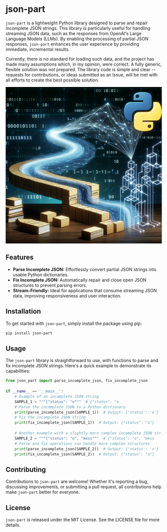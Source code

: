 # json-part

`json-part` is a lightweight Python library designed to parse and
repair incomplete JSON strings. This library is particularly useful
for handling streaming JSON data, such as the responses from
OpenAI's Large Language Models (LLMs). By enabling the processing
of partial JSON responses, `json-part` enhances the user experience
by providing immediate, incremental results.

Currently, there is no standard for loading such data,
and the project has made many assumptions which, in my opinion,
were correct. A fully generic, flexible solution was not prepared.
The library code is simple and clear -- requests for contributions,
or ideas submitted as an Issue, will be met with
all efforts to create the best possible solution.

![logo.png](logo.png)

## Features

- **Parse Incomplete JSON:** Effortlessly convert partial JSON
  strings into usable Python dictionaries.
- **Fix Incomplete JSON:** Automatically repair and close
  open JSON structures to prevent parsing errors.
- **Stream-Friendly:** Ideal for applications that consume
  streaming JSON data, improving responsiveness and user interaction.

## Installation

To get started with `json-part`, simply install the package using pip:

```bash
pip install json-part
```

## Usage

The `json-part` library is straightforward to use, with functions
to parse and fix incomplete JSON strings. Here's a quick
example to demonstrate its capabilities:

```python
from json_part import parse_incomplete_json, fix_incomplete_json

if __name__ == '__main__':
    # Example of an incomplete JSON string
    SAMPLE_1 = """{"status": "o"""  # {"status": "o
    # Parse the incomplete JSON to a Python dictionary
    print(parse_incomplete_json(SAMPLE_1))  # Output: {'status': 'o'}
    # Fix the incomplete JSON string
    print(fix_incomplete_json(SAMPLE_1))  # Output: {"status": "o"}

    # Another example with a slightly more complex incomplete JSON string
    SAMPLE_2 = """{"status": "o", "mess"""  # {"status": "o", "mess
    # Parse and fix operations can handle more complex structures
    print(parse_incomplete_json(SAMPLE_2))  # Output: {'status': 'o'}
    print(fix_incomplete_json(SAMPLE_2))  # Output: {"status": "o"}
```

## Contributing

Contributions to `json-part` are welcome!
Whether it's reporting a bug, discussing improvements,
or submitting a pull request, all contributions
help make `json-part` better for everyone.

## License

`json-part` is released under the MIT License.
See the LICENSE file for more details.
